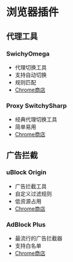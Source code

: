 # 浏览器插件

## 代理工具
### SwichyOmega
- 代理切换工具
- 支持自动切换
- 规则匹配
- [Chrome商店](https://chrome.google.com/webstore)

### Proxy SwitchySharp
- 经典代理切换工具
- 简单易用
- [Chrome商店](https://chrome.google.com/webstore)

## 广告拦截
### uBlock Origin
- 广告拦截工具
- 自定义过滤规则
- 低资源占用
- [Chrome商店](https://chrome.google.com/webstore)

### AdBlock Plus
- 最流行的广告拦截器
- 支持白名单
- [Chrome商店](https://chrome.google.com/webstore) 